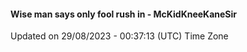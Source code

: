 #### Wise man says only fool rush in - McKidKneeKaneSir
Updated on 29/08/2023 - 00:37:13 (UTC) Time Zone
